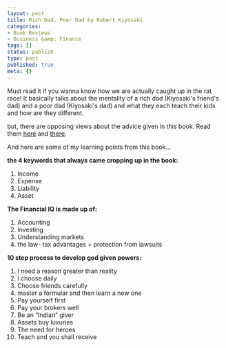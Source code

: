```yaml
---
layout: post
title: Rich Dad, Poor Dad by Robert Kiyosaki
categories:
- Book Reviews
- Business &amp; Finance
tags: []
status: publish
type: post
published: true
meta: {}
---
```

Must read it if you wanna know how we are actually caught up in the rat race! It basically talks about the mentality of a rich dad (Kiyosaki's friend's dad) and a poor dad (Kiyosaki's dad) and what they each teach their kids and how are they different.

but, there are opposing views about the advice given in this book. Read them [here](http://www.slate.com/?id=2067175) and [there](http://www.johntreed.com/Kiyosaki.html). 

And here are some of my learning points from this book...

**the 4 keywords that always came cropping up in the book:**

1. Income
2. Expense
3. Liability
4. Asset

**The Financial IQ is made up of:**

1. Accounting
2. Investing
3. Understanding markets
4. the law- tax advantages + protection from lawsuits

**10 step process to develop god given powers:**

1. I need a reason greater than reality
2. I choose daily
3. Choose friends carefully
4. master a formular and then learn a new one
5. Pay yourself first
6. Pay your brokers well
7. Be an “Indian” giver
8. Assets buy luxuries
9. The need for heroes
10. Teach and you shall receive
